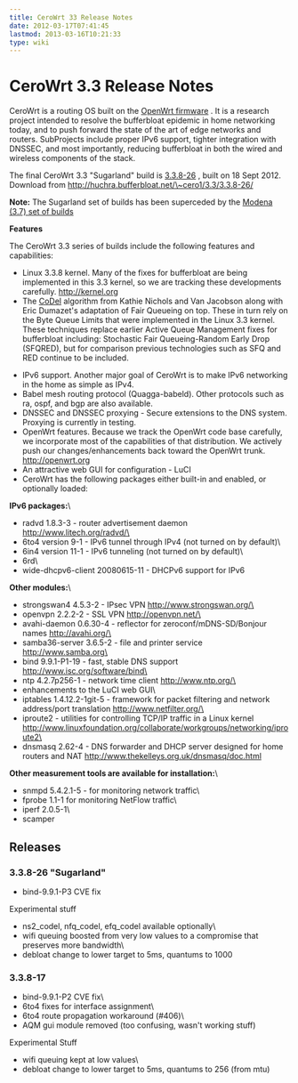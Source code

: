 ```yaml
---
title: CeroWrt 33 Release Notes
date: 2012-03-17T07:41:45
lastmod: 2013-03-16T10:21:33
type: wiki
---
```

CeroWrt 3.3 Release Notes
=========================

CeroWrt is a routing OS built on the [OpenWrt
firmware](http://openwrt.org) . It is a research project intended to
resolve the bufferbloat epidemic in home networking today, and to push
forward the state of the art of edge networks and routers. SubProjects
include proper IPv6 support, tighter integration with DNSSEC, and most
importantly, reducing bufferbloat in both the wired and wireless
components of the stack.

The final CeroWrt 3.3 "Sugarland" build is
[3.3.8-26](http://huchra.bufferbloat.net/~cero1/3.3/3.3.8-26/) , built
on 18 Sept 2012.\
Download from http://huchra.bufferbloat.net/\~cero1/3.3/3.3.8-26/

**Note:** The Sugarland set of builds has been superceded by the [Modena
(3.7) set of
builds](http://www.bufferbloat.net/projects/cerowrt/wiki/CeroWrt_37_Release_Notes)

**Features**

The CeroWrt 3.3 series of builds include the following features and
capabilities:

-   Linux 3.3.8 kernel. Many of the fixes for bufferbloat are being
    implemented in this 3.3 kernel, so we are tracking these
    developments carefully. http://kernel.org
-   The [CoDel](http://www.bufferbloat.net/projects/codel/wiki)
    algorithm from Kathie Nichols and Van Jacobson along with Eric
    Dumazet's adaptation of Fair Queueing on top. These in turn rely on
    the Byte Queue Limits that were implemented in the Linux 3.3 kernel.
    These techniques replace earlier Active Queue Management fixes for
    bufferbloat including: Stochastic Fair Queueing-Random Early Drop
    (SFQRED), but for comparison previous technologies such as SFQ and
    RED continue to be included.

<!-- -->

-   IPv6 support. Another major goal of CeroWrt is to make IPv6
    networking in the home as simple as IPv4.
-   Babel mesh routing protocol (Quagga-babeld). Other protocols such as
    ra, ospf, and bgp are also available.
-   DNSSEC and DNSSEC proxying - Secure extensions to the DNS system.
    Proxying is currently in testing.
-   OpenWrt features. Because we track the OpenWrt code base carefully,
    we incorporate most of the capabilities of that distribution. We
    actively push our changes/enhancements back toward the
    OpenWrt trunk. http://openwrt.org
-   An attractive web GUI for configuration - LuCI
-   CeroWrt has the following packages either built-in and enabled, or
    optionally loaded:

**IPv6 packages:**\
- radvd 1.8.3-3 - router advertisement daemon
http://www.litech.org/radvd/\
- 6to4 version 9-1 - IPv6 tunnel through IPv4 (not turned on by
default)\
- 6in4 version 11-1 - IPv6 tunneling (not turned on by default)\
- 6rd\
- wide-dhcpv6-client 20080615-11 - DHCPv6 support for IPv6

**Other modules:**\
- strongswan4 4.5.3-2 - IPsec VPN http://www.strongswan.org/\
- openvpn 2.2.2-2 - SSL VPN http://openvpn.net/\
- avahi-daemon 0.6.30-4 - reflector for zeroconf/mDNS-SD/Bonjour names
http://avahi.org/\
- samba36-server 3.6.5-2 - file and printer service
http://www.samba.org\
- bind 9.9.1-P1-19 - fast, stable DNS support
http://www.isc.org/software/bind\
- ntp 4.2.7p256-1 - network time client http://www.ntp.org/\
- enhancements to the LuCI web GUI\
- iptables 1.4.12.2-1git-5 - framework for packet filtering and network
address/port translation http://www.netfilter.org/\
- iproute2 - utilities for controlling TCP/IP traffic in a Linux kernel
http://www.linuxfoundation.org/collaborate/workgroups/networking/iproute2\
- dnsmasq 2.62-4 - DNS forwarder and DHCP server designed for home
routers and NAT http://www.thekelleys.org.uk/dnsmasq/doc.html

**Other measurement tools are available for installation:**\
- snmpd 5.4.2.1-5 - for monitoring network traffic\
- fprobe 1.1-1 for monitoring NetFlow traffic\
- iperf 2.0.5-1\
- scamper

Releases
--------

### 3.3.8-26 "Sugarland"

- bind-9.9.1-P3 CVE fix

Experimental stuff

- ns2\_codel, nfq\_codel, efq\_codel available optionally\
- wifi queuing boosted from very low values to a compromise that
preserves more bandwidth\
- debloat change to lower target to 5ms, quantums to 1000

### 3.3.8-17

- bind-9.9.1-P2 CVE fix\
- 6to4 fixes for interface assignment\
- 6to4 route propagation workaround (\#406)\
- AQM gui module removed (too confusing, wasn't working stuff)

Experimental Stuff

- wifi queuing kept at low values\
- debloat change to lower target to 5ms, quantums to 256 (from mtu)
